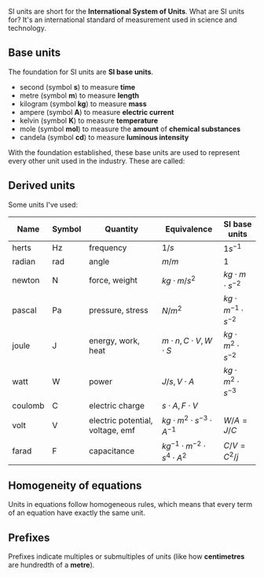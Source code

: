 SI units are short for the **International System of Units**.
What are SI units for? It's an international standard of measurement used in science and technology.
## Base units
The foundation for SI units are **SI base units**.
* second (symbol **s**) to measure **time**
* metre (symbol **m**) to measure **length**
* kilogram (symbol **kg**) to measure **mass**
* ampere (symbol **A**) to measure **electric current**
* kelvin (symbol **K**) to measure **temperature**
* mole (symbol **mol**) to measure the **amount** of **chemical substances**
* candela (symbol **cd**) to measure **luminous intensity**

With the foundation established, these base units are used to represent every other unit used in the industry. These are called:
## Derived units
Some units I've used:

| Name    | Symbol | Quantity                         | Equivalence                               | SI base units                |
| ------- | ------ | -------------------------------- | ----------------------------------------- | ---------------------------- |
| herts   | Hz     | frequency                        | $1/s$                                     | $1s^{-1}$                    |
| radian  | rad    | angle                            | $m/m$                                     | 1                            |
| newton  | N      | force, weight                    | $kg\cdot m/s^2$                           | $kg\cdot m \cdot s^{-2}$     |
| pascal  | Pa     | pressure, stress                 | $N/m^2$                                   | $kg\cdot m^{-1}\cdot s^{-2}$ |
| joule   | J      | energy, work, heat               | $m\cdot n, C\cdot V, W \cdot S$           | $kg\cdot m^{2} \cdot s^{-2}$ |
| watt    | W      | power                            | $J/s, V\cdot A$                           | $kg\cdot m^{2} \cdot s^{-3}$ |
| coulomb | C      | electric charge                  | $s\cdot A, F\cdot V$                      |                              |
| volt    | V      | electric potential, voltage, emf | $kg\cdot m^2 \cdot s^{-3} \cdot A^{-1}$   | $W/A=J/C$                    |
| farad   | F      | capacitance                      | $kg^{-1}\cdot m^{-2} \cdot s^4 \cdot A^2$ | $C/V=C^2/j$                             |
## Homogeneity of equations
Units in equations follow homogeneous rules, which means that every term of an equation have exactly the same unit.
## Prefixes
Prefixes indicate multiples or submultiples of units (like how **centimetres** are hundredth of a **metre**).
